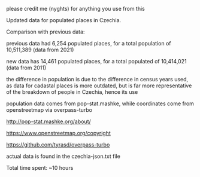 please credit me (nyghts) for anything you use from this

Updated data for populated places in Czechia.

 

Comparison with previous data:

previous data had 6,254 populated places, for a total population of 10,511,389 (data from 2021)

new data has 14,461 populated places, for a total populated of 10,414,021 (data from 2011)

the difference in population is due to the difference in census years used, as data for cadastal places is more outdated, but is far more representative of the breakdown of people in Czechia, hence its use

 

population data comes from pop-stat.mashke, while coordinates come from openstreetmap via overpass-turbo

http://pop-stat.mashke.org/about/

https://www.openstreetmap.org/copyright

https://github.com/tyrasd/overpass-turbo

 

actual data is found in the czechia-json.txt file

Total time spent: ~10 hours
